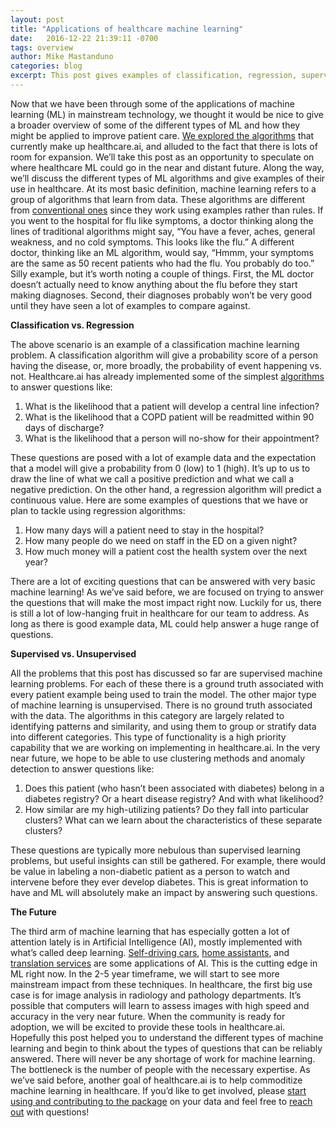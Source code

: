```yaml
---
layout: post
title: "Applications of healthcare machine learning"
date:   2016-12-22 21:39:11 -0700
tags: overview
author: Mike Mastanduno
categories: blog
excerpt: This post gives examples of classification, regression, supervised, and unsupervised machine learning applications.  
---
```


Now that we have been through some of the applications of machine learning (ML) in mainstream technology, we thought it would be nice to give a broader overview of some of the different types of ML and how they might be applied to improve patient care. [We explored the algorithms](/blog/2016/12/21/which-algorithms-are-in-healthcareai/) that currently make up healthcare.ai, and alluded to the fact that there is lots of room for expansion. We’ll take this post as an opportunity to speculate on where healthcare ML could go in the near and distant future. Along the way, we’ll discuss the different types of ML algorithms and give examples of their use in healthcare. 
At its most basic definition, machine learning refers to a group of algorithms that learn from data. These algorithms are different from [conventional ones](https://fiftyexamples.readthedocs.io/en/latest/celsius.html) since they work using examples rather than rules. If you went to the hospital for flu like symptoms, a doctor thinking along the lines of traditional algorithms might say, “You have a fever, aches, general weakness, and no cold symptoms. This looks like the flu.” A different doctor, thinking like an ML algorithm, would say, “Hmmm, your symptoms are the same as 50 recent patients who had the flu. You probably do too.” Silly example, but it’s worth noting a couple of things. First, the ML doctor doesn’t actually need to know anything about the flu before they start making diagnoses. Second, their diagnoses probably won’t be very good until they have seen a lot of examples to compare against.     

**Classification vs. Regression**

The above scenario is an example of a classification machine learning problem. A classification algorithm will give a probability score of a person having the disease, or, more broadly, the probability of event happening vs. not. Healthcare.ai has already implemented some of the simplest [algorithms](/blog/2016/12/21/which-algorithms-are-in-healthcareai/) to answer questions like:

1.	What is the likelihood that a patient will develop a central line infection?
2.	What is the likelihood that a COPD patient will be readmitted within 90 days of discharge?
3.	What is the likelihood that a person will no-show for their appointment?

These questions are posed with a lot of example data and the expectation that a model will give a probability from 0 (low) to 1 (high). It’s up to us to draw the line of what we call a positive prediction and what we call a negative prediction. On the other hand, a regression algorithm will predict a continuous value. Here are some examples of questions that we have or plan to tackle using regression algorithms:

1.	How many days will a patient need to stay in the hospital?
2.	How many people do we need on staff in the ED on a given night?
3.	How much money will a patient cost the health system over the next year?

There are a lot of exciting questions that can be answered with very basic machine learning! As we’ve said before, we are focused on trying to answer the questions that will make the most impact right now. Luckily for us, there is still a lot of low-hanging fruit in healthcare for our team to address. As long as there is good example data, ML could help answer a huge range of questions.

**Supervised vs. Unsupervised**

All the problems that this post has discussed so far are supervised machine learning problems. For each of these there is a ground truth associated with every patient example being used to train the model. The other major type of machine learning is unsupervised. There is no ground truth associated with the data. The algorithms in this category are largely related to identifying patterns and similarity, and using them to group or stratify data into different categories. This type of functionality is a high priority capability that we are working on implementing in healthcare.ai. In the very near future, we hope to be able to use clustering methods and anomaly detection to answer questions like:

1.	Does this patient (who hasn’t been associated with diabetes) belong in a diabetes registry? Or a heart disease registry? And with what likelihood?
2.	How similar are my high-utilizing patients? Do they fall into particular clusters? What can we learn about the characteristics of these separate clusters?

These questions are typically more nebulous than supervised learning problems, but useful insights can still be gathered. For example, there would be value in labeling a non-diabetic patient as a person to watch and intervene before they ever develop diabetes. This is great information to have and ML will absolutely make an impact by answering such questions.   

**The Future**

The third arm of machine learning that has especially gotten a lot of attention lately is in Artificial Intelligence (AI), mostly implemented with what’s called deep learning. [Self-driving cars](https://www.tesla.com/autopilot), [home assistants](https://www.facebook.com/notes/mark-zuckerberg/building-jarvis/10154361492931634/), and [translation services](http://www.nytimes.com/2016/12/14/magazine/the-great-ai-awakening.html?smid=pl-share&_r=0) are some applications of AI. This is the cutting edge in ML right now. In the 2-5 year timeframe, we will start to see more mainstream impact from these techniques. In healthcare, the first big use case is for image analysis in radiology and pathology departments. It’s possible that computers will learn to assess images with high speed and accuracy in the very near future. When the community is ready for adoption, we will be excited to provide these tools in healthcare.ai.
Hopefully this post helped you to understand the different types of machine learning and begin to think about the types of questions that can be reliably answered. There will never be any shortage of work for machine learning. The bottleneck is the number of people with the necessary expertise. As we’ve said before, another goal of healthcare.ai is to help commoditize machine learning in healthcare. If you’d like to get involved, please [start using and contributing to the package](https://github.com/HealthCatalystSLC/healthcareai-r) on your data and feel free to [reach out](/contact.html) with questions! 

